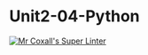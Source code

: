 # Unit2-04-Python
[![Mr Coxall's Super Linter](https://github.com/ICS3U-C-Programming-AlexanderM/Unit2-04-Python/workflows/Mr%20Coxall's%20Super%20Linter/badge.svg)](https://github.com/ICS3U-C-Programming-AlexanderM/Unit2-04-Python/actions/)
